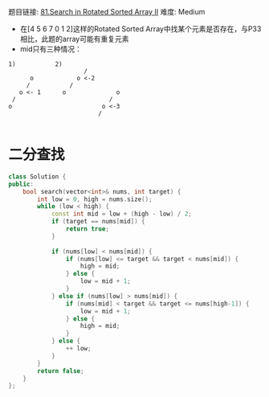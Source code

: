 题目链接: [81.Search in Rotated Sorted Array II][1]
难度: Medium

- 在[4 5 6 7 0 1 2]这样的Rotated Sorted Array中找某个元素是否存在，与P33相比，此题的array可能有重复元素
- mid只有三种情况：
```
1)           2)
                     /
      o            o <-2
     /           /
   o <- 1      o              o
 /                          / 
o                         o <-3
                         /
						 
```

# 二分查找
```cpp
class Solution {
public:
    bool search(vector<int>& nums, int target) {
        int low = 0, high = nums.size();
        while (low < high) {
            const int mid = low + (high - low) / 2;
            if (target == nums[mid]) {
                return true;
            }
            
            if (nums[low] < nums[mid]) {
                if (nums[low] <= target && target < nums[mid]) {
                    high = mid;
                } else {
                    low = mid + 1;
                }
            } else if (nums[low] > nums[mid]) {
                if (nums[mid] < target && target <= nums[high-1]) {
                    low = mid + 1;
                } else {
                    high = mid;
                }
            } else {
                ++ low;
            }
        }
        return false;
    }
};
```

[1]: https://leetcode.com/problems/search-in-rotated-sorted-array-ii/